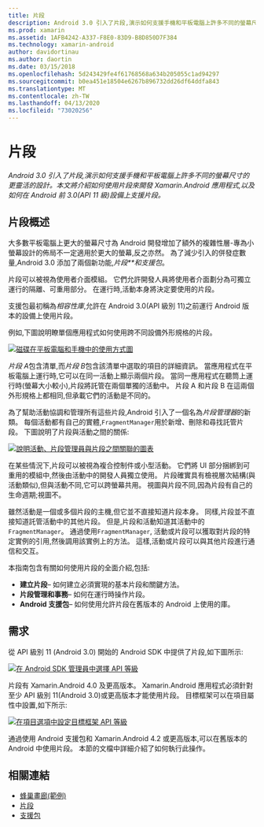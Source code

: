 ```yaml
---
title: 片段
description: Android 3.0 引入了片段,演示如何支援手機和平板電腦上許多不同的螢幕尺寸的更靈活的設計。 本文將介紹如何使用片段來開發 Xamarin.Android 應用程式,以及如何在 Android 前 3.0(API 11 級)設備上支援片段。
ms.prod: xamarin
ms.assetid: 1AFB4242-A337-F8E0-83D9-B8D850D7F384
ms.technology: xamarin-android
author: davidortinau
ms.author: daortin
ms.date: 03/15/2018
ms.openlocfilehash: 5d243429fe4f61768568a634b205055c1ad94297
ms.sourcegitcommit: b0ea451e18504e6267b896732dd26df64ddfa843
ms.translationtype: MT
ms.contentlocale: zh-TW
ms.lasthandoff: 04/13/2020
ms.locfileid: "73020256"
---
```

# <a name="fragments"></a>片段

_Android 3.0 引入了片段,演示如何支援手機和平板電腦上許多不同的螢幕尺寸的更靈活的設計。本文將介紹如何使用片段來開發 Xamarin.Android 應用程式,以及如何在 Android 前 3.0(API 11 級)設備上支援片段。_

## <a name="fragments-overview"></a>片段概述

大多數平板電腦上更大的螢幕尺寸為 Android 開發增加了額外的複雜性層-專為小螢幕設計的佈局不一定適用於更大的螢幕,反之亦然。 為了減少引入的併發症數量,Android 3.0 添加了兩個新功能,*片段**和支援包*。

片段可以被視為使用者介面模組。 它們允許開發人員將使用者介面劃分為可獨立運行的隔離、可重用部分。 在運行時,活動本身將決定要使用的片段。

支援包最初稱為*相容性庫*,允許在 Android 3.0(API 級別 11)之前運行 Android 版本的設備上使用片段。

例如,下圖說明瞭單個應用程式如何使用跨不同設備外形規格的片段。

[![磁碟在平板電腦和手機中的使用方式圖](images/00.png)](images/00.png#lightbox)

*片段 A*包含清單,而*片段 B*包含該清單中選取的項目的詳細資訊。 當應用程式在平板電腦上運行時,它可以在同一活動上顯示兩個片段。 當同一應用程式在聽筒上運行時(螢幕大小較小),片段將託管在兩個單獨的活動中。 片段 A 和片段 B 在這兩個外形規格上都相同,但承載它們的活動是不同的。

為了幫助活動協調和管理所有這些片段,Android 引入了一個名為*片段管理器*的新類。 每個活動都有自己的實體,`FragmentManager`用於新增、刪除和尋找託管片段。 下圖說明了片段與活動之間的關係:

[![說明活動、片段管理員與片段之間關聯的圖表](images/01.png)](images/01.png#lightbox)

在某些情況下,片段可以被視為複合控制件或小型活動。 它們將 UI 部分捆綁到可重用的模組中,然後由活動中的開發人員獨立使用。 片段確實具有檢視層次結構(與活動類似),但與活動不同,它可以跨螢幕共用。 視圖與片段不同,因為片段有自己的生命週期;視圖不。

雖然活動是一個或多個片段的主機,但它並不直接知道片段本身。 同樣,片段並不直接知道託管活動中的其他片段。 但是,片段和活動知道其活動中的`FragmentManager`。 通過使用`FragmentManager`, 活動或片段可以獲取對片段的特定實例的引用,然後調用該實例上的方法。 這樣,活動或片段可以與其他片段進行通信和交互。

本指南包含有關如何使用片段的全面介紹,包括:

- **建立片段**– 如何建立必須實現的基本片段和關鍵方法。
- **片段管理和事務**– 如何在運行時操作片段。
- **Android 支援包**– 如何使用允許片段在舊版本的 Android 上使用的庫。

## <a name="requirements"></a>需求

從 API 級別 11 (Android 3.0) 開始的 Android SDK 中提供了片段,如下圖所示:

[![在 Android SDK 管理員中選擇 API 等級](images/02.png)](images/02.png#lightbox)

片段有 Xamarin.Android 4.0 及更高版本。 Xamarin.Android 應用程式必須針對至少 API 級別 11(Android 3.0)或更高版本才能使用片段。 目標框架可以在項目屬性中設置,如下所示:

[![在項目選項中設定目標框架 API 等級](images/03-sml.png)](images/03.png#lightbox)

通過使用 Android 支援包和 Xamarin.Android 4.2 或更高版本,可以在舊版本的 Android 中使用片段。 本節的文檔中詳細介紹了如何執行此操作。

## <a name="related-links"></a>相關連結

- [蜂巢畫廊(範例)](https://docs.microsoft.com/samples/xamarin/monodroid-samples/honeycombgallery)
- [片段](https://developer.android.com/guide/topics/fundamentals/fragments.html)
- [支援包](https://developer.android.com/sdk/compatibility-library.html)
